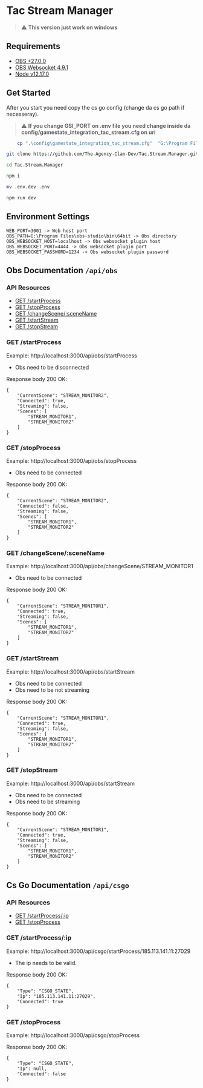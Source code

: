 # Tac Stream Manager

> :warning: **This version just work on windows**

## Requirements

- [OBS +27.0.0](https://obsproject.com/pt-br)
- [OBS Websocket 4.9.1](https://github.com/Palakis/obs-websocket/releases/tag/4.9.1)
- [Node v12.17.0](https://nodejs.org/en/download/)

## Get Started

After you start you need copy the cs go config (change da cs go path if necesseray).

> :warning: **If you change GSI_PORT on .env file you need change inside da config/gamestate_integration_tac_stream.cfg on uri**

```bash
    cp ".\config\gamestate_integration_tac_stream.cfg"  "G:\Program Files (x86)\Steam\steamapps\common\Counter-Strike Global Offensive\csgo\cfg"
```

```bash
git clone https://github.com/The-Agency-Clan-Dev/Tac.Stream.Manager.git

cd Tac.Stream.Manager

npm i

mv .env.dev .env

npm run dev
```

## Environment Settings

```
WEB_PORT=3001 -> Web host port
OBS_PATH=G:\Program Files\obs-studio\bin\64bit -> Obs directory
OBS_WEBSOCKET_HOST=localhost -> Obs websocket plugin host
OBS_WEBSOCKET_PORT=4444 -> Obs websocket plugin port
OBS_WEBSOCKET_PASSWORD=1234 -> Obs websocket plugin password
```

## Obs Documentation `/api/obs`

### API Resources

- [GET /startProcess](#get-startProcess)
- [GET /stopProcess](#get-stopProcess)
- [GET /changeScene/:sceneName](#get-changeScenesceneName)
- [GET /startStream](#get-startStream)
- [GET /stopStream](#get-/stopStream)

### GET /startProcess

Example: http://localhost:3000/api/obs/startProcess

- Obs need to be disconnected

Response body 200 OK:

    {
        "CurrentScene": "STREAM_MONITOR2",
        "Connected": true,
        "Streaming": false,
        "Scenes": [
            "STREAM_MONITOR1",
            "STREAM_MONITOR2"
        ]
    }

### GET /stopProcess

Example: http://localhost:3000/api/obs/stopProcess

- Obs need to be connected

Response body 200 OK:

    {
        "CurrentScene": "STREAM_MONITOR2",
        "Connected": false,
        "Streaming": false,
        "Scenes": [
            "STREAM_MONITOR1",
            "STREAM_MONITOR2"
        ]
    }

### GET /changeScene/:sceneName

Example: http://localhost:3000/api/obs/changeScene/STREAM_MONITOR1

- Obs need to be connected

Response body 200 OK:

    {
        "CurrentScene": "STREAM_MONITOR1",
        "Connected": true,
        "Streaming": false,
        "Scenes": [
            "STREAM_MONITOR1",
            "STREAM_MONITOR2"
        ]
    }

### GET /startStream

Example: http://localhost:3000/api/obs/startStream

- Obs need to be connected
- Obs need to be not streaming

Response body 200 OK:

    {
        "CurrentScene": "STREAM_MONITOR1",
        "Connected": true,
        "Streaming": false,
        "Scenes": [
            "STREAM_MONITOR1",
            "STREAM_MONITOR2"
        ]
    }

### GET /stopStream

Example: http://localhost:3000/api/obs/startStream

- Obs need to be connected
- Obs need to be streaming

Response body 200 OK:

    {
        "CurrentScene": "STREAM_MONITOR1",
        "Connected": true,
        "Streaming": false,
        "Scenes": [
            "STREAM_MONITOR1",
            "STREAM_MONITOR2"
        ]
    }

## Cs Go Documentation `/api/csgo`

### API Resources

- [GET /startProcess/:ip](#get-startProcessip)
- [GET /stopProcess](#get-stopProcess)

### GET /startProcess/:ip

Example: http://localhost:3000/api/csgo/startProcess/185.113.141.11:27029

- The ip needs to be valid.

Response body 200 OK:

    {
        "Type": "CSGO_STATE",
        "Ip": "185.113.141.11:27029",
        "Connected": true
    }

### GET /stopProcess

Example: http://localhost:3000/api/csgo/stopProcess

Response body 200 OK:

    {
        "Type": "CSGO_STATE",
        "Ip": null,
        "Connected": false
    }
